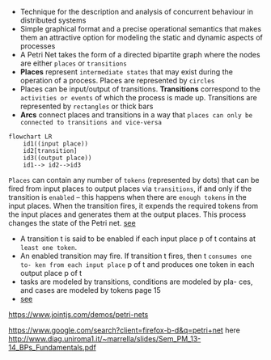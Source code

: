 - Technique for the description and analysis of concurrent behaviour in distributed systems
- Simple graphical format and a precise operational semantics that makes them an attractive option for modeling the static and dynamic aspects of processes
- A Petri Net takes the form of a directed bipartite graph where the nodes are either `places` or `transitions`
- **Places** represent `intermediate states` that may exist during the operation of a process. Places are represented by `circles`
- Places can be input/output of transitions. **Transitions** correspond
  to the `activities or events` of which the process is made up.
  Transitions are represented by `rectangles` or thick bars
- **Arcs** connect places and transitions in a way that `places can only
  be connected to transitions and vice-versa`

```mermaid
flowchart LR
    id1((input place))
    id2[transition]
    id3((output place))
    id1--> id2-->id3
```
`Places` can contain any number of `tokens` (represented by dots) that can be fired from input places to output places via `transitions`, if and only if the transition is `enabled` – this happens when there are `enough tokens` in the input places. When the transition fires, it expends the required tokens from the input places and generates them at the output places. This process changes the state of the Petri net. [see](https://www.jointjs.com/demos/petri-nets)


- A transition t is said to be enabled if each input place p of t contains at `least one token`.
- An enabled transition may fire. If transition t fires, then t `consumes one to-
  ken from each input place` p of t and produces one token in each output place
  p of t
- tasks are modeled by transitions, conditions are modeled by pla-
  ces, and cases are modeled by tokens page 15
- [see](file:///Users/simone.sacchi/Downloads/1998-the-application-of-petri-nets-to-workflow-management.pdf)

https://www.jointjs.com/demos/petri-nets

https://www.google.com/search?client=firefox-b-d&q=petri+net
here http://www.diag.uniroma1.it/~marrella/slides/Sem_PM_13-14_BPs_Fundamentals.pdf



